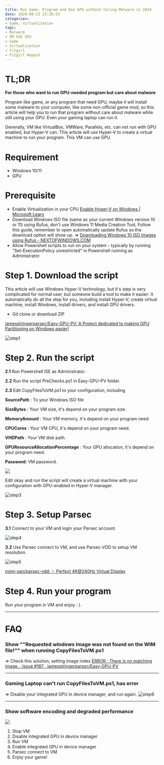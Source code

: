 ```yaml
---
title: Run Game, Program and Use GPU without Caring Malware in 2024
date: 2024-08-23 23:29:53
categories:
- Game, Virtualization
tags:
- Malware
- VM USE GPU
- Game
- Virtualization
- Fitgirl
- Fitgirl Repack
--- 
```

# TL;DR
**For those who want to run GPU-needed program but care about malware**

Program like game, or any program that need GPU, maybe it will install some malware to your computer, like some non-official game mod, so this article will help you to run that program without care about malware while still using your GPU. Even your gaming laptop can run it.

Generally, VM like VirtualBox, VMWare, Parallels, etc. can not run with GPU enabled, but Hyper-V can. This article will use Hyper-V to create a virtual machine to run your program. This VM can use GPU.


# Requirement
- Windows 10/11
- GPU

# Prerequisite
- Enable Virtualization in your CPU 
  [Enable Hyper-V on Windows | Microsoft Learn](https://learn.microsoft.com/en-us/virtualization/hyper-v-on-windows/quick-start/enable-hyper-v)
- Download Windows ISO file (same as your current Windows version 10 or 11) using Rufus, don't use Windows 11 Media Creation Tool, Follow this guide, remember to open automatically update Rufus so the download option will show up. =>  [Downloading Windows 10 ISO Images using Rufus - NEXTOFWINDOWS.COM](https://www.nextofwindows.com/downloading-windows-10-iso-images-using-rufus)
- Allow Powershell scripts to run on your system - typically by running "Set-ExecutionPolicy unrestricted" in Powershell running as Administrator.

# Step 1. Download the script
This article will use Windows Hyper-V technology, but it's step is very complicated for normal user, but someone build a tool to make it easier:
It automatically do all the step for you, including install Hyper-V, create virtual machine, install Windows, install drivers, and install GPU drivers.

- Git clone or download ZIP
  
[jamesstringerparsec/Easy-GPU-PV: A Project dedicated to making GPU Partitioning on Windows easier!](https://github.com/jamesstringerparsec/Easy-GPU-PV)

![step1](/image/2024-08-21-Run-GPU-needed-Program-Without-Care-Malware-2024/step1.png)

# Step 2. Run the script
**2.1**  Run Powershell ISE as Administrator.

**2.2**  Run the script PreChecks.ps1 in Easy-GPU-PV folder.

**2.3**  Edit CopyFilesToVM.ps1 to your configuration, including 

**SourcePath** : To your Windows ISO file

**SizeBytes** : Your VM size, it's depend on your program size.

**MemoryAmount** : Your VM memory, it's depend on your program need.

**CPUCores** : Your VM CPU, it's depend on your program need.

**VHDPath** : Your VM disk path.

**GPUResourceAllocationPercentage** : Your GPU allocation, it's depend on your program need.

**Password**: VM password.

![](/image/2024-08-21-Run-GPU-needed-Program-Without-Care-Malware-2024/step2.png)


Edit okay and run the script will create a virtual machine with your configuration with GPU-enabled in Hyper-V manager.

![step3](/image/2024-08-21-Run-GPU-needed-Program-Without-Care-Malware-2024/step3.png)


# Step 3. Setup Parsec
**3.1** Connect to your VM and login your Parsec account.

![step4](/image/2024-08-21-Run-GPU-needed-Program-Without-Care-Malware-2024/step4.png)


**3.2** Use Parsec connect to VM, and use Parsec-VDD to setup VM resolution.

![step5](/image/2024-08-21-Run-GPU-needed-Program-Without-Care-Malware-2024/step4.1.png)

[nomi-san/parsec-vdd: ✨ Perfect 4K@240Hz Virtual Display](https://github.com/nomi-san/parsec-vdd)

# Step 4. Run your program
Run your program in VM and enjoy : ).


----

# FAQ
### **Show ""Requested windows Image was not found on the WIM file!"" when running CopyFilesToVM.ps1**
=> Check this solution, setting image index [ERROR : There is no matching image. · Issue #187 · jamesstringerparsec/Easy-GPU-PV](https://github.com/jamesstringerparsec/Easy-GPU-PV/issues/187#issuecomment-1183399016)

----

### Gaming Laptop can't run CopyFilesToVM.ps1, has error
=> Disable your integrated GPU in device manager, and run again.
![step6](/image/2024-08-21-Run-GPU-needed-Program-Without-Care-Malware-2024/faq1.png)


----
### Show software encoding and degraded performance
![](/image/2024-08-21-Run-GPU-needed-Program-Without-Care-Malware-2024/faq2.png)
1. Stop VM
2. Disable integrated GPU in device manager
3. Run VM
4. Enable integrated GPU in device manager
5. Parsec connect to VM
6. Enjoy your game!

































